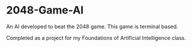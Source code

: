 # 2048-Game-AI
An AI developed to beat the 2048 game. This game is terminal based. 

Completed as a project for my Foundations of Artificial Intelligence class.
